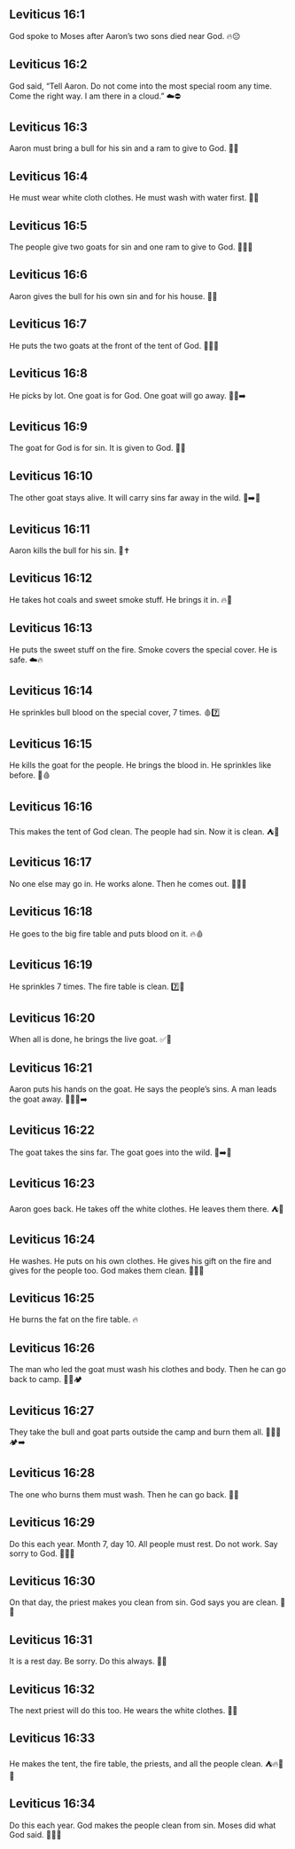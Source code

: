 ## Leviticus 16:1
God spoke to Moses after Aaron’s two sons died near God. 🔥😔
## Leviticus 16:2
God said, “Tell Aaron. Do not come into the most special room any time. Come the right way. I am there in a cloud.” ☁️⛔
## Leviticus 16:3
Aaron must bring a bull for his sin and a ram to give to God. 🐂🐏
## Leviticus 16:4
He must wear white cloth clothes. He must wash with water first. 👕🚿
## Leviticus 16:5
The people give two goats for sin and one ram to give to God. 🐐🐐🐏
## Leviticus 16:6
Aaron gives the bull for his own sin and for his house. 🐂🙏
## Leviticus 16:7
He puts the two goats at the front of the tent of God. 🐐🐐⛺
## Leviticus 16:8
He picks by lot. One goat is for God. One goat will go away. 🎲🐐➡️
## Leviticus 16:9
The goat for God is for sin. It is given to God. 🐐🛐
## Leviticus 16:10
The other goat stays alive. It will carry sins far away in the wild. 🐐➡️🌵
## Leviticus 16:11
Aaron kills the bull for his sin. 🐂✝️
## Leviticus 16:12
He takes hot coals and sweet smoke stuff. He brings it in. 🔥👐
## Leviticus 16:13
He puts the sweet stuff on the fire. Smoke covers the special cover. He is safe. ☁️🔥
## Leviticus 16:14
He sprinkles bull blood on the special cover, 7 times. 🩸7️⃣
## Leviticus 16:15
He kills the goat for the people. He brings the blood in. He sprinkles like before. 🐐🩸
## Leviticus 16:16
This makes the tent of God clean. The people had sin. Now it is clean. ⛺🧼
## Leviticus 16:17
No one else may go in. He works alone. Then he comes out. 🚪🙅‍♂️
## Leviticus 16:18
He goes to the big fire table and puts blood on it. 🔥🩸
## Leviticus 16:19
He sprinkles 7 times. The fire table is clean. 7️⃣🧼
## Leviticus 16:20
When all is done, he brings the live goat. ✅🐐
## Leviticus 16:21
Aaron puts his hands on the goat. He says the people’s sins. A man leads the goat away. 👐🐐🚶➡️
## Leviticus 16:22
The goat takes the sins far. The goat goes into the wild. 🐐➡️🌵
## Leviticus 16:23
Aaron goes back. He takes off the white clothes. He leaves them there. ⛺👕
## Leviticus 16:24
He washes. He puts on his own clothes. He gives his gift on the fire and gives for the people too. God makes them clean. 🚿👕🔥
## Leviticus 16:25
He burns the fat on the fire table. 🔥
## Leviticus 16:26
The man who led the goat must wash his clothes and body. Then he can go back to camp. 🚿👕🏕️
## Leviticus 16:27
They take the bull and goat parts outside the camp and burn them all. 🐂🐐🔥🏕️➡️
## Leviticus 16:28
The one who burns them must wash. Then he can go back. 🚿✅
## Leviticus 16:29
Do this each year. Month 7, day 10. All people must rest. Do not work. Say sorry to God. 📅😔🛑
## Leviticus 16:30
On that day, the priest makes you clean from sin. God says you are clean. 🙏🧼
## Leviticus 16:31
It is a rest day. Be sorry. Do this always. 🛌😔
## Leviticus 16:32
The next priest will do this too. He wears the white clothes. 👤👕
## Leviticus 16:33
He makes the tent, the fire table, the priests, and all the people clean. ⛺🔥👥🧼
## Leviticus 16:34
Do this each year. God makes the people clean from sin. Moses did what God said. 📅🧼✅
